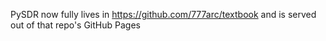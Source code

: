 PySDR now fully lives in https://github.com/777arc/textbook and is served out of that repo's GitHub Pages